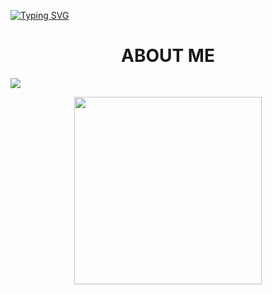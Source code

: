 [![Typing SVG](https://readme-typing-svg.herokuapp.com?font=Kanit&size=35&duration=2000&pause=500&color=F75C5C&width=435&lines=Hi+there;welcome+to+0nsku\'s+profile)](https://github.com/0nsku/)

# <h1 align="center"> ABOUT ME </h1>
<img src="https://komarev.com/ghpvc/?username=0nsku">
</p>

<p align="center">
<img src="https://files.catbox.moe/uo1qxi.jpg" width="300"/>
</p>
